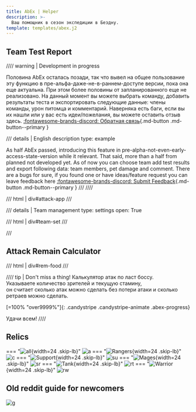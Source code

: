 ```yaml
---
title: AbEx | Helper
description: >-
  Ваш помощник в сезон экспедиции в Бездну.
template: templates/abex.j2
---
```


## Team Test Report

//// warning | Development in progress

Половина AbEx осталась позади, так что вывел на общее пользование эту функцию в пре-альфа-даже-не-в-раннем-доступе версии, пока она еще актуальна.
При этом более половины от запланированного еще не реализовано.
На данный момент вы можете выбрать команду, добавить результаты теста и экспортировать следующие данные: члены команды, урон питомца и комментарий.
Наверняка есть баги, если вы их нашли или у вас есть идеи/пожелания, вы можете оставить отзыв здесь. [:fontawesome-brands-discord: Обратная связь](https://discord.gg/xjJavhAvv6){.md-button .md-button--primary }

/// details | English description
    type: example

As half AbEx passed, introducing this feature in pre-alpha-not-even-early-access-state-version while it relevant.
That said, more than a half from planned not developed yet.
As of now you can choose team add test results and export following data: team members, pet damage and comment.
There are a bugs for sure, if you found one or have ideas/feature request you can leave feedback here [:fontawesome-brands-discord: Submit Feedback](https://discord.gg/xjJavhAvv6){.md-button .md-button--primary }
///
////

/// html | div#attack-app
///

/// details | Team management
    type: settings
    open: True

/// html | div#team-set
///

///

## Attack Remain Calculator

/// html | div#rem-food
///

//// tip | Don't miss a thing!
Калькулятор атак по ласт боссу.  
Указываете количество зрителей и текущую стамину,  
он считает сколько атак можно сделать без потери атаки и сколько ретраев можно сделать.  

[=100% "over9999%"]{: .candystripe .candystripe-animate .abex-progress}

Удачи всем!
////

## Relics

=== "![all](/afk.GG/assets/icons/tree/hero_tag_all.png){width=24 .skip-lb}"
    ![a][rela]
=== "![Rangers](/afk.GG/assets/icons/tree/tree-ranger.png){width=24 .skip-lb}"
    ![c][relcel]
=== "![Support](/afk.GG/assets/icons/tree/tree-support.png){width=24 .skip-lb}"
    ![su][relsup]
=== "![Mages](/afk.GG/assets/icons/tree/tree-mage.png){width=24 .skip-lb}"
    ![sr][relsor]
=== "![Tank](/afk.GG/assets/icons/tree/tree-tank.png){width=24 .skip-lb}"
    ![rt][reltan]
=== "![Warrior ](/afk.GG/assets/icons/tree/tree-might.png){width=24 .skip-lb}"
    ![rw][relwar]

## Old reddit guide for newcomers

![g][nb]

[nb]: https://media.discordapp.net/attachments/1128524376929742879/1128524655804825690/aenewbieguide.webp
[rela]: https://media.discordapp.net/attachments/1128524376929742879/1128524476540260444/all.jpg
[relcel]: https://media.discordapp.net/attachments/1128524376929742879/1128524477207171082/celerity.jpg
[relsup]: https://media.discordapp.net/attachments/1128524376929742879/1128524477723054220/image6.jpg
[relsor]: https://media.discordapp.net/attachments/1128524376929742879/1128524478964580503/sorc.jpg
[reltan]: https://media.discordapp.net/attachments/1128524376929742879/1128524480143179866/tanks.jpg
[relwar]: https://media.discordapp.net/attachments/1128524376929742879/1128524480642302093/war.jpg
